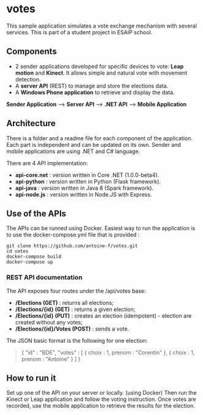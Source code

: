 # votes

This sample application simulates a vote exchange mechanism with several services. This is part of a student project in ESAIP school.

## Components

 - 2 sender applications developed for specific devices to vote: **Leap motion** and **Kinect**. It allows simple and natural vote with movement detection.
 - A **server API** (REST) to manage and store the elections data.
 - A **Windows Phone application** to retrieve and display the data.


**Sender Application**  -->  **Server API**  -->  **.NET API**  -->  **Mobile Application**


## Architecture

There is a folder and a readme file for each component of the application. 
Each part is independent and can be updated on its own.
Sender and mobile applications are using .NET and C# language.

There are 4 API implementation:

- **api-core.net** : version written in Core .NET (1.0.0-beta4).
- **api-python** : version written in Python (Flask framework).
- **api-java** : version written in Java 8 (Spark framework).
- **api-node.js** : version written in Node.JS with Express.

## Use of the APIs
The APIs can be runned using Docker.
Easiest way to run the application is to use the docker-compose.yml file that is provided :

    git clone https://github.com/antoine-f/votes.git
    cd votes
    docker-compose build
    docker-compose up

### REST API documentation

The API exposes four routes under the /api/votes base:

- **/Elections (GET)** : returns all elections;
- **/Elections/{id} (GET)** : returns a given election;
- **/Elections/{id} (PUT)** : creates an election (idempotent) - election are created without any votes;
- **/Elections/{id}/Votes (POST)** : sends a vote.

The JSON basic format is the following for one election:
> {
>   "id" : "BDE",
>   "votes" : [
>      { choix : 1, prenom : "Corentin" },
>      { choix : 1, prenom : "Antoine" }
>   ]
> }

## How to run it

Set up one of the API on your server or locally. (using Docker)
Then run the Kinect or Leap application and follow the voting instruction. 
Once votes are recorded, use the mobile application to retrieve the results for the election.
